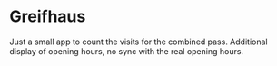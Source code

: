 # Greifhaus

Just a small app to count the visits for the combined pass.
Additional display of opening hours, no sync with the real opening hours.
